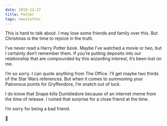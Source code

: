 ```yaml
---
date: 2019-12-27
title: Potter
tags: newsletter
---
```


This is hard to talk about.
I may lose some friends and family over this.
But Christmas is the time to rejoice in the truth.

I’ve never read a Harry Potter book.
Maybe I’ve watched a movie or two, but I certainly don’t remember them.
If you’re putting deposits into our relationship that are compounded by this wizarding interest, it’s been lost on me.

I’m so sorry.
I can quote anything from The Office.
I’ll get maybe two thirds of the Star Wars references.
But when it comes to summoning your Patronous points for Gryffendore, I’m snatch out of luck.

I do know that Snape kills Dumbledore because of an internet meme from the time of release.
I ruined that surprise for a close friend at the time.

I’m sorry for being a bad friend.

👋
